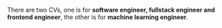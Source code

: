 There are two CVs, one is for **software engineer, fullstack engineer and frontend engineer**, the other is for **machine learning engineer**.
